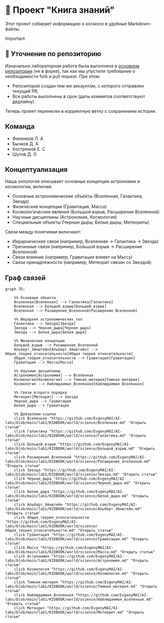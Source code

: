 # 📘 Проект "Книга знаний"

Этот проект собирает информацию о космосе в удобные Markdown-файлы.

> [!IMPORTANT]
> ## 🔹 Уточнение по репозиторию  
> Изначально лабораторная работа была выполнена в [основном репозитории](https://github.com/EvgenyMAI/AI-labs.git) (не в форке), так как мы упустили требование о необходимости fork и pull request. При этом:  
> - Репозиторий создан тем же аккаунтом, с которого отправлен текущий PR;  
> - Все работы выполнены в срок (даты коммитов соответствуют дедлайну).  
> 
> Теперь проект перенесен в корректную ветку с сохранением истории.

## Команда
- Филенков Л. А
- Бычков Д. А
- Кострюков Е. С
- Шутов Д. О

## Концептуализация

Наша онтология описывает основные концепции астрономии и космологии, включая:
- Основные астрономические объекты (Вселенная, Галактика, Звезда)
- Физические концепции (Гравитация, Масса)
- Космологические явления (Большой взрыв, Расширение Вселенной)
- Научные дисциплины (Астрономия, Космология)
- Специальные объекты (Черные дыры, Белые дыры, Метеориты)

Связи между понятиями включают:
- Иерархические связи (например, Вселенная → Галактика → Звезда)
- Причинные связи (например, Большой взрыв → Расширение Вселенной)
- Связи влияния (например, Гравитация влияет на Массу)
- Связи принадлежности (например, Метеорит связан со Звездой)

## Граф связей

```mermaid
graph TD;

    %% Основные объекты
    Вселенная[Вселенная] --> Галактика[Галактика]
    Вселенная --> Большой_взрыв[Большой взрыв]
    Вселенная --> Расширение_Вселенной[Расширение Вселенной]

    %% Иерархия астрономических тел
    Галактика --> Звезда[Звезда]
    Звезда --> Черная_дыра[Черная дыра]
    Звезда --> Белая_дыра[Белая дыра]

    %% Физические концепции
    Большой_взрыв --> Расширение_Вселенной
    Альберт_Эйнштейн[Альберт Эйнштейн] --> Общая_теория_относительности[Общая теория относительности]
    Общая_теория_относительности --> Гравитация[Гравитация]
    Гравитация --> Масса[Масса]

    %% Научные дисциплины
    Астрономия[Астрономия] --> Вселенная
    Космология[Космология] --> Темная_материя[Темная материя]
    Космология --> Наблюдаемая_Вселенная[Наблюдаемая Вселенная]

    %% Связи второго порядка
    Метеорит[Метеорит] --> Звезда
    Черная_дыра --> Гравитация
    Белая_дыра --> Гравитация

    %% Добавляем ссылки
    click Вселенная "https://github.com/EvgenyMAI/AI-labs/blob/main/lab1/KIDBOOK/world/science/Вселенная.md" "Открыть статью"
    click Галактика "https://github.com/EvgenyMAI/AI-labs/blob/main/lab1/KIDBOOK/world/science/Галактика.md" "Открыть статью"
    click Большой_взрыв "https://github.com/EvgenyMAI/AI-labs/blob/main/lab1/KIDBOOK/world/science/Большой_взрыв.md" "Открыть статью"
    click Расширение_Вселенной "https://github.com/EvgenyMAI/AI-labs/blob/main/lab1/KIDBOOK/world/science/Расширение_вселенной.md" "Открыть статью"
    click Звезда "https://github.com/EvgenyMAI/AI-labs/blob/main/lab1/KIDBOOK/world/science/Звезда.md" "Открыть статью"
    click Черная_дыра "https://github.com/EvgenyMAI/AI-labs/blob/main/lab1/KIDBOOK/world/science/Черная_дыра.md" "Открыть статью"
    click Белая_дыра "https://github.com/EvgenyMAI/AI-labs/blob/main/lab1/KIDBOOK/world/science/Белая_дыра.md" "Открыть статью"
    click Альберт_Эйнштейн "https://github.com/EvgenyMAI/AI-labs/blob/main/lab1/KIDBOOK/world/science/Альберт_Эйнштейн.md" "Открыть статью"
    click Общая_теория_относительности "https://github.com/EvgenyMAI/AI-labs/blob/main/lab1/KIDBOOK/world/science/Общая_теория_относительности.md" "Открыть статью"
    click Гравитация "https://github.com/EvgenyMAI/AI-labs/blob/main/lab1/KIDBOOK/world/science/Гравитация.md" "Открыть статью"
    click Масса "https://github.com/EvgenyMAI/AI-labs/blob/main/lab1/KIDBOOK/world/science/Масса.md" "Открыть статью"
    click Астрономия "https://github.com/EvgenyMAI/AI-labs/blob/main/lab1/KIDBOOK/world/science/Астрономия.md" "Открыть статью"
    click Космология "https://github.com/EvgenyMAI/AI-labs/blob/main/lab1/KIDBOOK/world/science/Космология.md" "Открыть статью"
    click Темная_материя "https://github.com/EvgenyMAI/AI-labs/blob/main/lab1/KIDBOOK/world/science/Темная_материя.md" "Открыть статью"
    click Наблюдаемая_Вселенная "https://github.com/EvgenyMAI/AI-labs/blob/main/lab1/KIDBOOK/world/science/Наблюдаемая_вселенная.md" "Открыть статью"
    click Метеорит "https://github.com/EvgenyMAI/AI-labs/blob/main/lab1/KIDBOOK/world/science/Метеорит.md" "Открыть статью"